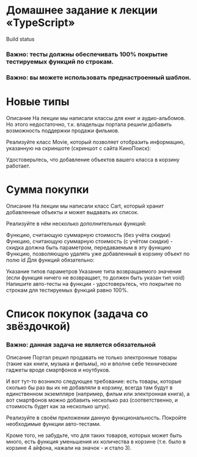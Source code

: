 # Домашнее задание к лекции «TypeScript»
Build status

### Важно: тесты должны обеспечивать 100% покрытие тестируемых функций по строкам.

### Важно: вы можете использовать преднастроенный шаблон.

# Новые типы
Описание
На лекции мы написали классы для книг и аудио-альбомов. Но этого недостаточно, т.к. владельцы портала решили добавить возможность поддержки продажи фильмов.

Реализуйте класс Movie, который позволяет отобразить информацию, указанную на скриншоте (скриншот с сайта КиноПоиск):



Удостоверьтесь, что добавление объектов вашего класса в корзину работает.

# Сумма покупки
Описание
На лекции мы написали класс Cart, который хранит добавленные объекты и может выдавать их список.

Реализуйте в нём несколько дополнительных функций:

Функцию, считающую суммарную стоимость (без учёта скидки)
Функцию, считающую суммарную стоимость (с учётом скидки) - скидка должна быть параметром, передаваемым в эту функцию
Функцию, позволяющую удалять уже добавленный в корзину объект по полю id
Для функций обязательно:

Указание типов параметров
Указание типа возвращаемого значения (если функция ничего не возвращает, то должен быть указан тип void)
Напишите авто-тесты на функции - удостоверьтесь, что покрытие по строкам для тестируемых функций равно 100%.

# Список покупок (задача со звёздочкой)
### Важно: данная задача не является обязательной

Описание
Портал решил продавать не только электронные товары (такие как книги, музыка и фильмы), но и вполне себе технические гаджеты вроде смартфонов и ноутбуков.

И вот тут-то возникло следующее требование: есть товары, которые сколько бы раз вы их не добавляли в корзину, всегда там будут в единственном экземпляре (например, фильм или электронная книга), а вот смартфонов можно добавить несколько раз (соответственно, и стоимость будет как за несколько штук).

Реализуйте в своём приложении данную функциональность. Покройте необходимые функции авто-тестами.

Кроме того, не забудьте, что для таких товаров, которых может быть много, есть функция уменьшения их количества в корзине (т.е. было в корзине 4 айфона, нажали на значок - и стало 3).